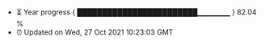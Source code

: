 - ⏳ Year progress { ████████████████████████▁▁▁▁▁▁ } 82.04 %
- ⏰ Updated on Wed, 27 Oct 2021 10:23:03 GMT


